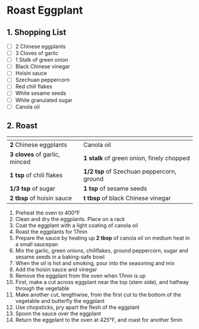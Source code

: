 # Roast Eggplant

## 1. Shopping List
- [ ] 2 Chinese eggplants
- [ ] 3 Cloves of garlic
- [ ] 1 Stalk of green onion
- [ ] Black Chinese vinegar
- [ ] Hoisin sauce
- [ ] Szechuan peppercorn
- [ ] Red chili flakes
- [ ] White sesame seeds
- [ ] White granulated sugar
- [ ] Canola oil

## 2. Roast
|<!-- -->|<!-- -->|
|---|---|
| **2** Chinese eggplants | Canola oil |
| **3 cloves** of garlic, minced | **1 stalk** of green onion, finely chopped |
| **1 tsp** of chili flakes | **1/2 tsp** of Szechuan peppercorn, ground |
| **1/3 tsp** of sugar | **1 tsp** of sesame seeds |
| **2 tbsp** of hoisin sauce | **t tbsp** of black Chinese vinegar |

1. Preheat the oven to 400°F
2. Clean and dry the eggplants. Place on a rack
3. Coat the eggplant with a light coating of canola oil
4. Roast the eggplants for 17min
5. Prepare the sauce by heating up **2 tbsp** of canola oil on medium heat in a small saucepan
6. Mix the garlic, green onions, chiliflakes, ground peppercorn, sugar and sesame seeds in a baking-safe bowl
7. When the oil is hot and smoking, pour into the seasoning and mix
8. Add the hoisin sauce and vinegar
9. Remove the eggplant from the oven when 17min is up
10. First, make a cut across eggplant near the top (stem side), and halfway through the vegetable 
11. Make another cut, lengthwise, from the first cut to the bottom of the vegetable and butterfly the eggplant
12. Use chopsticks, pry apart the flesh of the eggplant
13. Spoon the sauce over the eggplant
14. Return the eggplant to the oven at 425°F, and roast for another 5min
